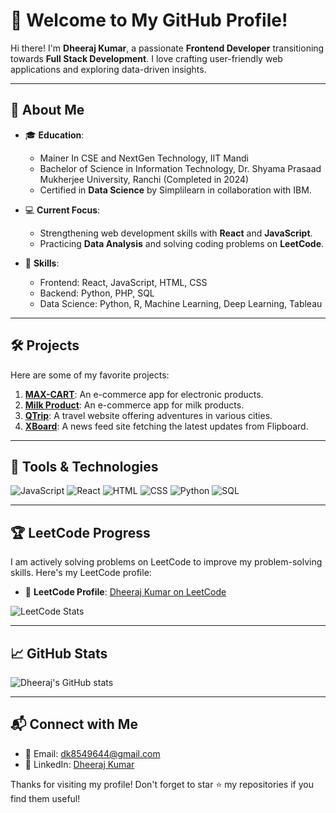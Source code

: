 # 👋 Welcome to My GitHub Profile!

Hi there! I'm **Dheeraj Kumar**, a passionate **Frontend Developer** transitioning towards **Full Stack Development**. I love crafting user-friendly web applications and exploring data-driven insights. 

---

## 🚀 About Me
- 🎓 **Education**:
  - Mainer In CSE and NextGen Technology, IIT Mandi
  - Bachelor of Science in Information Technology, Dr. Shyama Prasaad Mukherjee University, Ranchi (Completed in 2024)
  - Certified in **Data Science** by Simplilearn in collaboration with IBM.

- 💻 **Current Focus**: 
  - Strengthening web development skills with **React** and **JavaScript**.
  - Practicing **Data Analysis** and solving coding problems on **LeetCode**.

- 🌟 **Skills**:
  - Frontend: React, JavaScript, HTML, CSS
  - Backend: Python, PHP, SQL
  - Data Science: Python, R, Machine Learning, Deep Learning, Tableau

---

## 🛠️ Projects
Here are some of my favorite projects:

1. **[MAX-CART](https://github.com/Dheeraj2002kumar/MAX-CART)**: An e-commerce app for electronic products.
2. **[Milk Product](https://github.com/Dheeraj2002kumar/Milk-Product)**: An e-commerce app for milk products.
3. **[QTrip](https://github.com/Dheeraj2002kumar/QTrip)**: A travel website offering adventures in various cities.
4. **[XBoard](https://github.com/Dheeraj2002kumar/XBoard)**: A news feed site fetching the latest updates from Flipboard.

---

## 🔧 Tools & Technologies
![JavaScript](https://img.shields.io/badge/-JavaScript-F7DF1E?logo=javascript&logoColor=black)
![React](https://img.shields.io/badge/-React-61DAFB?logo=react&logoColor=black)
![HTML](https://img.shields.io/badge/-HTML-E34F26?logo=html5&logoColor=white)
![CSS](https://img.shields.io/badge/-CSS-1572B6?logo=css3&logoColor=white)
![Python](https://img.shields.io/badge/-Python-3776AB?logo=python&logoColor=white)
![SQL](https://img.shields.io/badge/-SQL-4479A1?logo=postgresql&logoColor=white)

---

## 🏆 LeetCode Progress
I am actively solving problems on LeetCode to improve my problem-solving skills. Here's my LeetCode profile:

- 📜 **LeetCode Profile**: [Dheeraj Kumar on LeetCode](https://leetcode.com/u/Dheeraj7321/)

![LeetCode Stats](https://leetcard.jacoblin.cool/u/Dheeraj7321?ext=activity&theme=dark)

---

## 📈 GitHub Stats
![Dheeraj's GitHub stats](https://github-readme-stats.vercel.app/api?username=Dheeraj2002kumar&show_icons=true&theme=radical)

---

## 📬 Connect with Me
- 📧 Email: dk8549644@gmail.com
- 🔗 LinkedIn: [Dheeraj Kumar](https://www.linkedin.com/in/dheeraj-kumar-2002)

Thanks for visiting my profile! Don't forget to star ⭐ my repositories if you find them useful!
